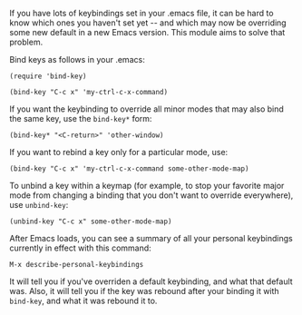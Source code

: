 If you have lots of keybindings set in your .emacs file, it can be hard to know which ones you haven't set yet -- and which may now be overriding some new default in a new Emacs version.  This module aims to solve that problem.

Bind keys as follows in your .emacs:

    (require 'bind-key)

    (bind-key "C-c x" 'my-ctrl-c-x-command)

If you want the keybinding to override all minor modes that may also bind the same key, use the `bind-key*` form:

    (bind-key* "<C-return>" 'other-window)

If you want to rebind a key only for a particular mode, use:

    (bind-key "C-c x" 'my-ctrl-c-x-command some-other-mode-map)

To unbind a key within a keymap (for example, to stop your favorite major mode from changing a binding that you don't want to override everywhere), use `unbind-key`:

    (unbind-key "C-c x" some-other-mode-map)

After Emacs loads, you can see a summary of all your personal keybindings currently in effect with this command:

    M-x describe-personal-keybindings

It will tell you if you've overriden a default keybinding, and what that default was.  Also, it will tell you if the key was rebound after your binding it with `bind-key`, and what it was rebound it to.
